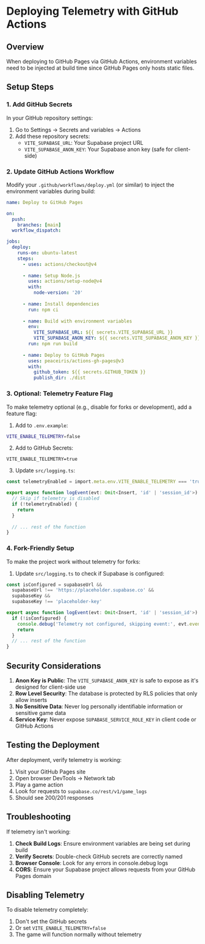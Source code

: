 # Deploying Telemetry with GitHub Actions

## Overview
When deploying to GitHub Pages via GitHub Actions, environment variables need to be injected at build time since GitHub Pages only hosts static files.

## Setup Steps

### 1. Add GitHub Secrets
In your GitHub repository settings:
1. Go to Settings → Secrets and variables → Actions
2. Add these repository secrets:
   - `VITE_SUPABASE_URL`: Your Supabase project URL
   - `VITE_SUPABASE_ANON_KEY`: Your Supabase anon key (safe for client-side)

### 2. Update GitHub Actions Workflow
Modify your `.github/workflows/deploy.yml` (or similar) to inject the environment variables during build:

```yaml
name: Deploy to GitHub Pages

on:
  push:
    branches: [main]
  workflow_dispatch:

jobs:
  deploy:
    runs-on: ubuntu-latest
    steps:
      - uses: actions/checkout@v4
      
      - name: Setup Node.js
        uses: actions/setup-node@v4
        with:
          node-version: '20'
          
      - name: Install dependencies
        run: npm ci
        
      - name: Build with environment variables
        env:
          VITE_SUPABASE_URL: ${{ secrets.VITE_SUPABASE_URL }}
          VITE_SUPABASE_ANON_KEY: ${{ secrets.VITE_SUPABASE_ANON_KEY }}
        run: npm run build
        
      - name: Deploy to GitHub Pages
        uses: peaceiris/actions-gh-pages@v3
        with:
          github_token: ${{ secrets.GITHUB_TOKEN }}
          publish_dir: ./dist
```

### 3. Optional: Telemetry Feature Flag
To make telemetry optional (e.g., disable for forks or development), add a feature flag:

1. Add to `.env.example`:
```bash
VITE_ENABLE_TELEMETRY=false
```

2. Add to GitHub Secrets:
```
VITE_ENABLE_TELEMETRY=true
```

3. Update `src/logging.ts`:
```typescript
const telemetryEnabled = import.meta.env.VITE_ENABLE_TELEMETRY === 'true'

export async function logEvent(evt: Omit<Insert, 'id' | 'session_id'>) {
  // Skip if telemetry is disabled
  if (!telemetryEnabled) {
    return
  }
  
  // ... rest of the function
}
```

### 4. Fork-Friendly Setup
To make the project work without telemetry for forks:

1. Update `src/logging.ts` to check if Supabase is configured:
```typescript
const isConfigured = supabaseUrl && 
  supabaseUrl !== 'https://placeholder.supabase.co' &&
  supabaseKey && 
  supabaseKey !== 'placeholder-key'

export async function logEvent(evt: Omit<Insert, 'id' | 'session_id'>) {
  if (!isConfigured) {
    console.debug('Telemetry not configured, skipping event:', evt.event_type)
    return
  }
  // ... rest of the function
}
```

## Security Considerations

1. **Anon Key is Public**: The `VITE_SUPABASE_ANON_KEY` is safe to expose as it's designed for client-side use
2. **Row Level Security**: The database is protected by RLS policies that only allow inserts
3. **No Sensitive Data**: Never log personally identifiable information or sensitive game data
4. **Service Key**: Never expose `SUPABASE_SERVICE_ROLE_KEY` in client code or GitHub Actions

## Testing the Deployment

After deployment, verify telemetry is working:

1. Visit your GitHub Pages site
2. Open browser DevTools → Network tab
3. Play a game action
4. Look for requests to `supabase.co/rest/v1/game_logs`
5. Should see 200/201 responses

## Troubleshooting

If telemetry isn't working:

1. **Check Build Logs**: Ensure environment variables are being set during build
2. **Verify Secrets**: Double-check GitHub secrets are correctly named
3. **Browser Console**: Look for any errors in console.debug logs
4. **CORS**: Ensure your Supabase project allows requests from your GitHub Pages domain

## Disabling Telemetry

To disable telemetry completely:
1. Don't set the GitHub secrets
2. Or set `VITE_ENABLE_TELEMETRY=false`
3. The game will function normally without telemetry